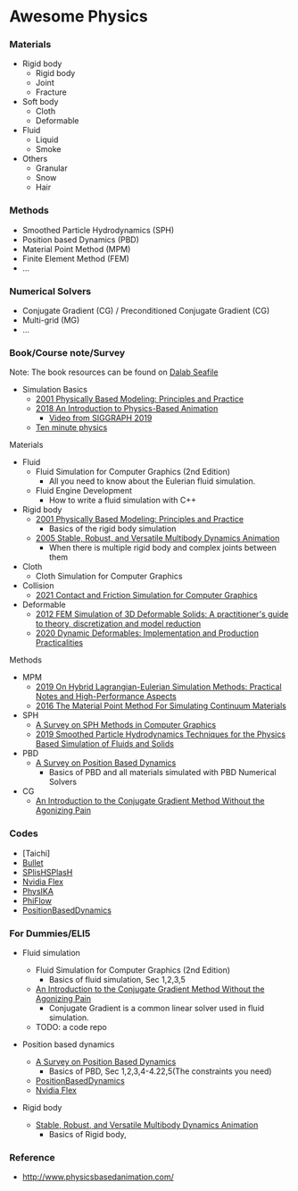 # Awesome Physics

### Materials
- Rigid body
  - Rigid body
  - Joint
  - Fracture
- Soft body
  - Cloth
  - Deformable
- Fluid
  - Liquid
  - Smoke
- Others
  - Granular
  - Snow
  - Hair

### Methods
- Smoothed Particle Hydrodynamics (SPH)
- Position based Dynamics (PBD)
- Material Point Method (MPM)
- Finite Element Method (FEM)
- ...

### Numerical Solvers
- Conjugate Gradient (CG) / Preconditioned Conjugate Gradient (CG)
- Multi-grid (MG)
- ...

### Book/Course note/Survey

Note: The book resources can be found on [Dalab Seafile](http://dalab.se.sjtu.edu.cn:81/d/e3d109e7721e422eb13d/)

- Simulation Basics
  - [2001 Physically Based Modeling: Principles and Practice](http://www.cs.cmu.edu/~baraff/sigcourse/)
  - [2018 An Introduction to Physics-Based Animation](http://www.cs.ucr.edu/~shinar/papers/2018_introduction_to_pba.pdf)
    - [Video from SIGGRAPH 2019](https://www.youtube.com/watch?v=b_WJ-HwalwU)
  - [Ten minute physics](https://matthias-research.github.io/pages/tenMinutePhysics/index.html)

Materials
- Fluid
  - Fluid Simulation for Computer Graphics (2nd Edition)
    - All you need to know about the Eulerian fluid simulation.
  - Fluid Engine Development
    - How to write a fluid simulation with C++
- Rigid body
  - [2001 Physically Based Modeling: Principles and Practice](http://www.cs.cmu.edu/~baraff/sigcourse/)
    - Basics of the rigid body simulation
  - [2005 Stable, Robust, and Versatile Multibody Dynamics Animation](http://image.diku.dk/kenny/download/erleben.05.thesis.pdf)
    - When there is multiple rigid body and complex joints between them
- Cloth
  - Cloth Simulation for Computer Graphics
- Collision
  - [2021 Contact and Friction Simulation for Computer Graphics](https://siggraphcontact.github.io/)
- Deformable
  - [2012 FEM Simulation of 3D Deformable Solids: A practitioner's guide to theory, discretization and model reduction](https://viterbi-web.usc.edu/~jbarbic/femdefo/)
  - [2020 Dynamic Deformables: Implementation and Production Practicalities](http://www.tkim.graphics/DYNAMIC_DEFORMABLES/)

Methods
- MPM
  - [2019 On Hybrid Lagrangian-Eulerian Simulation Methods: Practical Notes and High-Performance Aspects](https://yuanming.taichi.graphics/publication/2019-mpm-tutorial/)
  - [2016 The Material Point Method For Simulating Continuum Materials](https://www.math.ucla.edu/~cffjiang/research/mpmcourse/mpmcourse.pdf)
- SPH
  - [A Survey on SPH Methods in Computer Graphics](https://animation.rwth-aachen.de/publication/0577/)
  - [2019 Smoothed Particle Hydrodynamics Techniques for the Physics Based Simulation of Fluids and Solids](https://interactivecomputergraphics.github.io/SPH-Tutorial/)
- PBD
  - [A Survey on Position Based Dynamics](http://mmacklin.com/2017-EG-CourseNotes.pdf)
    - Basics of PBD and all materials simulated with PBD
Numerical Solvers
- CG
  - [An Introduction to the Conjugate Gradient Method Without the Agonizing Pain](https://www.cs.cmu.edu/~quake-papers/painless-conjugate-gradient.pdf)


### Codes
- [Taichi]
- [Bullet](https://github.com/bulletphysics/bullet3)
- [SPlisHSPlasH](https://github.com/InteractiveComputerGraphics/SPlisHSPlasH)
- [Nvidia Flex](https://developer.nvidia.com/flex)
- [PhysIKA](https://github.com/PhysikaTeam/PhysIKA)
- [PhiFlow](https://github.com/tum-pbs/PhiFlow)
- [PositionBasedDynamics](https://github.com/InteractiveComputerGraphics/PositionBasedDynamics)


### For Dummies/ELI5
- Fluid simulation
  - Fluid Simulation for Computer Graphics (2nd Edition)
    - Basics of fluid simulation, Sec 1,2,3,5
  - [An Introduction to the Conjugate Gradient Method Without the Agonizing Pain](https://www.cs.cmu.edu/~quake-papers/painless-conjugate-gradient.pdf)
    - Conjugate Gradient is a common linear solver used in fluid simulation.
  - TODO: a code repo

- Position based dynamics
  - [A Survey on Position Based Dynamics](http://mmacklin.com/2017-EG-CourseNotes.pdf)
    - Basics of PBD, Sec 1,2,3,4-4.22,5(The constraints you need)
  - [PositionBasedDynamics](https://github.com/InteractiveComputerGraphics/PositionBasedDynamics)
  - [Nvidia Flex](https://developer.nvidia.com/flex)

- Rigid body
  - [Stable, Robust, and Versatile Multibody Dynamics Animation](http://image.diku.dk/kenny/download/erleben.05.thesis.pdf)
    - Basics of Rigid body, 

### Reference
- http://www.physicsbasedanimation.com/
